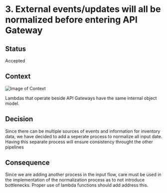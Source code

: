 # 3. External events/updates will all be normalized before entering API Gateway

## Status
Accepted

## Context
![Image of Context](https://github.com/sebfault/architecure-kata-sandbox/blob/master/ADRs/images/imageSource3.PNG)

Lambdas that operate beside API Gateways have the same internal object model. 

## Decision

Since there can be multiple sources of events and information for inventory data, we have decided to add a seperate process to normalize all input date.
Having this separate process will ensure consistency throught the other pipelines 
## Consequence

Since we are adding another process in the input flow, care must be used in the implementation of the normalization process as to not introduce bottlenecks. 
Proper use of lambda functions should add address this. 
